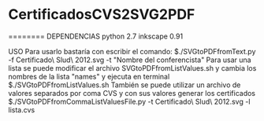 # CertificadosCVS2SVG2PDF
========
DEPENDENCIAS
python 2.7
inkscape 0.91

USO
Para usarlo bastaría con escribir el comando:
$./SVGtoPDFfromText.py -f Certificado\ Slud\ 2012.svg -t "Nombre del conferencista"
Para usar una lista se puede modificar el archivo SVGtoPDFfromListValues.sh y cambia los nombres de la lista 
"names" y ejecuta en terminal
$./SVGtoPDFfromListValues.sh
También se puede utilizar un archivo de valores separados por coma CVS y con sus valores generar los 
certificados
$./SVGtoPDFfromCommaListValuesFile.py -t Certificado\ Slud\ 2012.svg -l lista.cvs 
